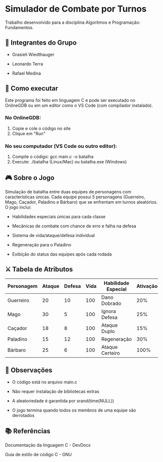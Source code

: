 # Simulador de Combate por Turnos
Trabalho desenvolvido para a disciplina Algoritmos e Programação: Fundamentos.

## 👥 Integrantes do Grupo
- Grasieli Wiedthauger

- Leonardo Terra

- Rafael Medina

## 🚀 Como executar
Este programa foi feito em linguagem C e pode ser executado no OnlineGDB ou em um editor como o VS Code (com compilador instalado).

### No OnlineGDB:
1. Copie e cole o código no site
2. Clique em "Run"

### No seu computador (VS Code ou outro editor):
1. Compile o código: gcc main.c -o batalha
2. Execute: ./batalha (Linux/Mac) ou batalha.exe (Windows)

## 🎮 Sobre o Jogo
Simulação de batalha entre duas equipes de personagens com características únicas. Cada equipe possui 5 personagens (Guerreiro, Mago, Caçador, Paladino e Bárbaro) que se enfrentam em turnos aleatórios. O jogo inclui:

* Habilidades especiais únicas para cada classe

* Mecânicas de combate com chance de erro e falha na defesa

* Sistema de vida/ataque/defesa individual

* Regeneração para o Paladino

* Exibição do status das equipes após cada rodada

## ⚔️ Tabela de Atributos

| Personagem  | Ataque | Defesa | Vida | Habilidade Especial       | Ativação | Falha Ataque | Falha Defesa |
|-------------|--------|--------|------|---------------------------|----------|--------------|--------------|
| Guerreiro   | 20     | 10     | 100  | Dano Dobrado              | 20%      | 20%          | 20%          |
| Mago        | 30     | 5      | 100  | Ignora Defesa             | 25%      | 20%          | 20%          |
| Caçador     | 18     | 8      | 100  | Ataque Duplo              | 15%      | 20%          | 20%          |
| Paladino    | 15     | 12     | 100  | Regeneração               | 30%      | 20%          | 20%          |
| Bárbaro     | 25     | 6      | 100  | Ataque Certeiro           | 100%     | 0%           | 20%          |

## 📌 Observações
* O código está no arquivo main.c

* Não requer instalação de bibliotecas extras

* A aleatoriedade é garantida por srand(time(NULL))

* O jogo termina quando todos os membros de uma equipe são derrotados

## 📚 Referências

Documentação da linguagem C - DevDocs

Guia de estilo de código C - GNU
